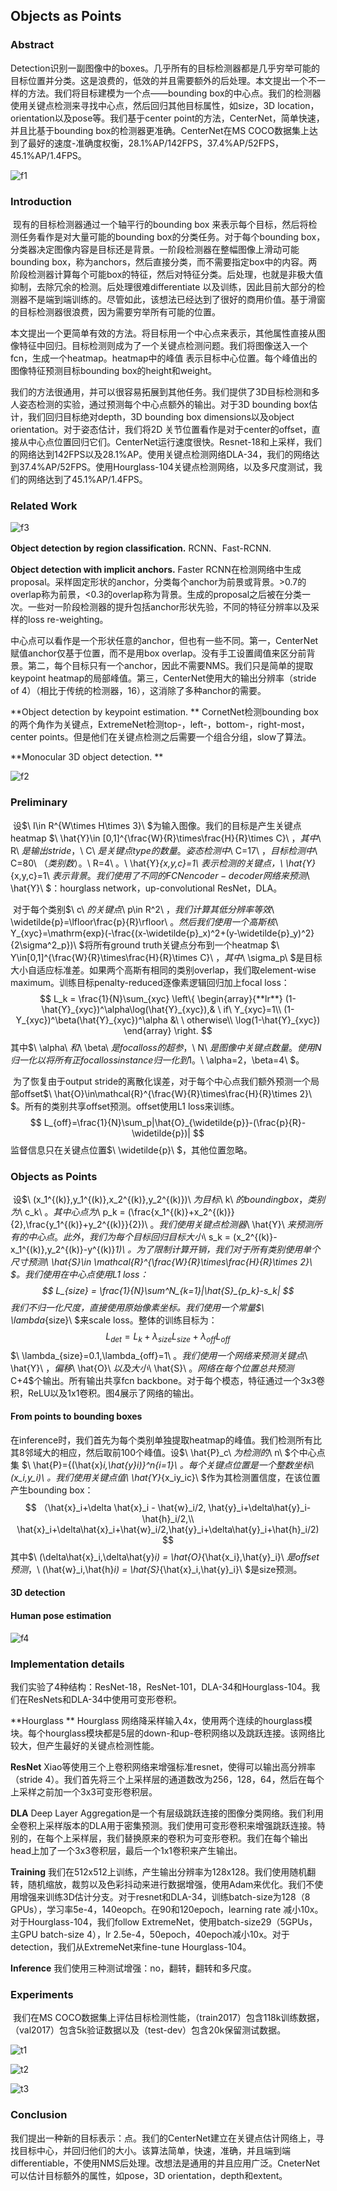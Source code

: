 ## Objects as Points

### Abstract

​	Detection识别一副图像中的boxes。几乎所有的目标检测器都是几乎穷举可能的目标位置并分类。这是浪费的，低效的并且需要额外的后处理。本文提出一个不一样的方法。我们将目标建模为一个点——bounding box的中心点。我们的检测器使用关键点检测来寻找中心点，然后回归其他目标属性，如size，3D location，orientation以及pose等。我们基于center point的方法，CenterNet，简单快速，并且比基于bounding box的检测器更准确。CenterNet在MS COCO数据集上达到了最好的速度-准确度权衡，28.1%AP/142FPS，37.4%AP/52FPS，45.1%AP/1.4FPS。

![f1](images\f1.png)

### Introduction

​	现有的目标检测器通过一个轴平行的bounding box 来表示每个目标，然后将检测任务看作是对大量可能的bounding box的分类任务。对于每个bounding box，分类器决定图像内容是目标还是背景。一阶段检测器在整幅图像上滑动可能bounding box，称为anchors，然后直接分类，而不需要指定box中的内容。两阶段检测器计算每个可能box的特征，然后对特征分类。后处理，也就是非极大值抑制，去除冗余的检测。后处理很难differentiate 以及训练，因此目前大部分的检测器不是端到端训练的。尽管如此，该想法已经达到了很好的商用价值。基于滑窗的目标检测器很浪费，因为需要穷举所有可能的位置。

​	本文提出一个更简单有效的方法。将目标用一个中心点来表示，其他属性直接从图像特征中回归。目标检测则成为了一个关键点检测问题。我们将图像送入一个fcn，生成一个heatmap。heatmap中的峰值 表示目标中心位置。每个峰值出的图像特征预测目标bounding box的height和weight。

​	我们的方法很通用，并可以很容易拓展到其他任务。我们提供了3D目标检测和多人姿态检测的实验，通过预测每个中心点额外的输出。对于3D bounding box估计，我们回归目标绝对depth，3D bounding box dimensions以及object orientation。对于姿态估计，我们将2D 关节位置看作是对于center的offset，直接从中心点位置回归它们。CenterNet运行速度很快。Resnet-18和上采样，我们的网络达到142FPS以及28.1%AP。使用关键点检测网络DLA-34，我们的网络达到37.4%AP/52FPS。使用Hourglass-104关键点检测网络，以及多尺度测试，我们的网络达到了45.1%AP/1.4FPS。

### Related Work

![f3](images\f3.png)

**Object detection by region classification.** RCNN、Fast-RCNN.

**Object detection with implicit anchors.** Faster RCNN在检测网络中生成proposal。采样固定形状的anchor，分类每个anchor为前景或背景。>0.7的overlap称为前景，<0.3的overlap称为背景。生成的proposal之后被在分类一次。一些对一阶段检测器的提升包括anchor形状先验，不同的特征分辨率以及采样的loss re-weighting。

​	中心点可以看作是一个形状任意的anchor，但也有一些不同。第一，CenterNet赋值anchor仅基于位置，而不是用box overlap。没有手工设置阈值来区分前背景。第二，每个目标只有一个anchor，因此不需要NMS。我们只是简单的提取keypoint heatmap的局部峰值。第三，CenterNet使用大的输出分辨率（stride of 4）（相比于传统的检测器，16），这消除了多种anchor的需要。

**Object detection by keypoint estimation. ** CornetNet检测bounding box的两个角作为关键点，ExtremeNet检测top-，left-，bottom-，right-most，center points。但是他们在关键点检测之后需要一个组合分组，slow了算法。

**Monocular 3D object detection. **

![f2](images\f2.png)

### Preliminary

​	设$\ I\in R^{W\times H\times 3}\ $为输入图像。我们的目标是产生关键点heatmap $\ \hat{Y}\in [0,1]^{\frac{W}{R}\times\frac{H}{R}\times C}\ $，其中$\ R\ $是输出stride，$\ C\ $是关键点type的数量。姿态检测中$\ C=17\ $，目标检测中$\ C=80\ $（类别数）。$\ R=4\ $。$\ \hat{Y}_{x,y,c}=1\ $表示检测的关键点，$\ \hat{Y}_{x,y,c}=1\ $表示背景。我们使用了不同的FCN encoder-decoder网络来预测$\ \hat{Y}\ $：hourglass network，up-convolutional ResNet，DLA。

​	对于每个类别$\ c\ $的关键点$\ p\in R^2\ $，我们计算其低分辨率等效$\ \widetilde{p}=\lfloor\frac{p}{R}\rfloor\ $。然后我们使用一个高斯核$\ Y_{xyc}=\mathrm{exp}(-\frac{(x-\widetilde{p}_x)^2+(y-\widetilde{p}_y)^2}{2\sigma^2_p})\ $将所有ground truth关键点分布到一个heatmap $\ Y\in[0,1]^{\frac{W}{R}\times\frac{H}{R}\times C}\ $，其中$\ \sigma_p\ $是目标大小自适应标准差。如果两个高斯有相同的类别overlap，我们取element-wise maximum。训练目标penalty-reduced逐像素逻辑回归加上focal loss：
$$
L_k = \frac{1}{N}\sum_{xyc}
\left\{
\begin{array}{**lr**}
(1-\hat{Y}_{xyc})^\alpha\log(\hat{Y}_{xyc}),& \ if\ Y_{xyc}=1\\
(1-Y_{xyc})^\beta(\hat{Y}_{xyc})^\alpha &\ \ otherwise\\
\log(1-\hat{Y}_{xyc})
\end{array}
\right.
$$
其中$\ \alpha\ $和$\ \beta\ $是focal loss的超参，$\ N\ $是图像中关键点数量。使用N归一化以将所有正focal loss instance归一化到1。$\ \alpha=2，\beta=4\ $。

​	为了恢复由于output stride的离散化误差，对于每个中心点我们额外预测一个局部offset$\ \hat{O}\in\mathcal{R}^{\frac{W}{R}\times\frac{H}{R}\times 2}\ $。所有的类别共享offset预测。offset使用L1 loss来训练。
$$
L_{off}=\frac{1}{N}\sum_p|\hat{O}_{\widetilde{p}}-(\frac{p}{R}-\widetilde{p})|
$$
监督信息只在关键点位置$\ \widetilde{p}\ $，其他位置忽略。

### Objects as Points

​	设$\ (x_1^{(k)},y_1^{(k)},x_2^{(k)},y_2^{(k)})\ $为目标$\ k\ $的bounding box，类别为$\ c_k\ $。其中心点为$\ p_k = (\frac{x_1^{(k)}+x_2^{(k)}}{2},\frac{y_1^{(k)}+y_2^{(k)}}{2})\ $。我们使用关键点检测器$\ \hat{Y}\ $来预测所有的中心点。此外，我们为每个目标回归目标大小$\ s_k = (x_2^{(k)}-x_1^{(k)},y_2^{(k)}-y^{(k)}_1)\ $。为了限制计算开销，我们对于所有类别使用单个尺寸预测$\ \hat{S}\in \mathcal{R}^{\frac{W}{R}\times\frac{H}{R}\times 2}\ $。我们使用在中心点使用L1 loss：
$$
L_{size} = \frac{1}{N}\sum^N_{k=1}|\hat{S}_{p_k}-s_k|
$$
我们不归一化尺度，直接使用原始像素坐标。我们使用一个常量$\ \lambda_{size}\ $来scale loss。整体的训练目标为：
$$
L_{det} = L_k+\lambda_{size}L_{size}+\lambda_{off}L_{off}
$$
$\ \lambda_{size}=0.1,\lambda_{off}=1\ $。我们使用一个网络来预测关键点$\ \hat{Y}\ $，偏移$\ \hat{O}\ $以及大小$\ \hat{S}\ $。网络在每个位置总共预测$C+4$个输出。所有输出共享fcn backbone。对于每个模态，特征通过一个3x3卷积，ReLU以及1x1卷积。图4展示了网络的输出。

#### From points to bounding boxes

​	在inference时，我们首先为每个类别单独提取heatmap的峰值。我们检测所有比其8邻域大的相应，然后取前100个峰值。设$\ \hat{P}_c\ $为检测的$\ n\ $个中心点集 $\ \hat{P}=\{(\hat{x}_i,\hat{y}_i)\}^n_{i=1}\ $。每个关键点位置是一个整数坐标$\ (x_i,y_i)\ $。我们使用关键点值$\ \hat{Y}_{x_iy_ic}\ $作为其检测置信度，在该位置产生bounding box：
$$
（\hat{x}_i+\delta \hat{x}_i - \hat{w}_i/2, \hat{y}_i+\delta\hat{y}_i-\hat{h}_i/2,\\
\hat{x}_i+\delta\hat{x}_i+\hat{w}_i/2,\hat{y}_i+\delta\hat{y}_i+\hat{h}_i/2)
$$
其中$\ (\delta\hat{x}_i,\delta\hat{y}_i) = \hat{O}_{\hat{x_i},\hat{y}_i}\ $是offset预测，$\ (\hat{w}_i,\hat{h}_i) = \hat{S}_{\hat{x}_i,\hat{y}_i}\ $是size预测。

#### 3D detection

#### Human pose estimation

![f4](images\f4.png)

### Implementation details

我们实验了4种结构：ResNet-18，ResNet-101，DLA-34和Hourglass-104。我们在ResNets和DLA-34中使用可变形卷积。

**Hourglass ** Hourglass 网络降采样输入4x，使用两个连续的hourglass模块。每个hourglass模块都是5层的down-和up-卷积网络以及跳跃连接。该网络比较大，但产生最好的关键点检测性能。

**ResNet**  Xiao等使用三个上卷积网络来增强标准resnet，使得可以输出高分辨率（stride 4）。我们首先将三个上采样层的通道数改为256，128，64，然后在每个上采样之前加一个3x3可变形卷积层。

**DLA**  Deep Layer Aggregation是一个有层级跳跃连接的图像分类网络。我们利用全卷积上采样版本的DLA用于密集预测。我们使用可变形卷积来增强跳跃连接。特别的，在每个上采样层，我们替换原来的卷积为可变形卷积。我们在每个输出head上加了一个3x3卷积层，最后一个1x1卷积来产生输出。

**Training** 我们在512x512上训练，产生输出分辨率为128x128。我们使用随机翻转，随机缩放，裁剪以及色彩抖动来进行数据增强，使用Adam来优化。我们不使用增强来训练3D估计分支。对于resnet和DLA-34，训练batch-size为128（8 GPUs），学习率5e-4，140eopch。在90和120epoch，learning rate 减小10x。对于Hourglass-104，我们follow ExtremeNet，使用batch-size29（5GPUs，主GPU batch-size 4），lr 2.5e-4，50epoch，40epoch减小10x。对于detection，我们从ExtremeNet来fine-tune Hourglass-104。

**Inference** 我们使用三种测试增强：no，翻转，翻转和多尺度。

### Experiments

​	我们在MS COCO数据集上评估目标检测性能，（train2017）包含118k训练数据，（val2017）包含5k验证数据以及（test-dev）包含20k保留测试数据。

![t1](images\t1.png)

![t2](images\t2.png)

![t3](images\t3.png)

### Conclusion

我们提出一种新的目标表示：点。我们的CenterNet建立在关键点估计网络上，寻找目标中心，并回归他们的大小。该算法简单，快速，准确，并且端到端differentiable，不使用NMS后处理。改想法是通用的并且应用广泛。CneterNet可以估计目标额外的属性，如pose，3D orientation，depth和extent。


